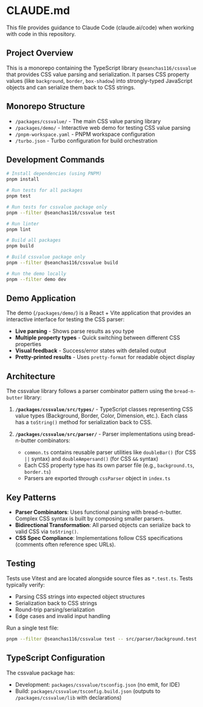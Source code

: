# CLAUDE.md

This file provides guidance to Claude Code (claude.ai/code) when working with code in this repository.

## Project Overview

This is a monorepo containing the TypeScript library `@seanchas116/cssvalue` that provides CSS value parsing and serialization. It parses CSS property values (like `background`, `border`, `box-shadow`) into strongly-typed JavaScript objects and can serialize them back to CSS strings.

## Monorepo Structure

- `/packages/cssvalue/` - The main CSS value parsing library
- `/packages/demo/` - Interactive web demo for testing CSS value parsing
- `/pnpm-workspace.yaml` - PNPM workspace configuration
- `/turbo.json` - Turbo configuration for build orchestration

## Development Commands

```bash
# Install dependencies (using PNPM)
pnpm install

# Run tests for all packages
pnpm test

# Run tests for cssvalue package only
pnpm --filter @seanchas116/cssvalue test

# Run linter
pnpm lint

# Build all packages
pnpm build

# Build cssvalue package only
pnpm --filter @seanchas116/cssvalue build

# Run the demo locally
pnpm --filter demo dev
```

## Demo Application

The demo (`/packages/demo/`) is a React + Vite application that provides an interactive interface for testing the CSS parser:

- **Live parsing** - Shows parse results as you type
- **Multiple property types** - Quick switching between different CSS properties
- **Visual feedback** - Success/error states with detailed output
- **Pretty-printed results** - Uses `pretty-format` for readable object display

## Architecture

The cssvalue library follows a parser combinator pattern using the `bread-n-butter` library:

1. **`/packages/cssvalue/src/types/`** - TypeScript classes representing CSS value types (Background, Border, Color, Dimension, etc.). Each class has a `toString()` method for serialization back to CSS.

2. **`/packages/cssvalue/src/parser/`** - Parser implementations using bread-n-butter combinators:
   - `common.ts` contains reusable parser utilities like `doubleBar()` (for CSS `||` syntax) and `doubleAmpersand()` (for CSS `&&` syntax)
   - Each CSS property type has its own parser file (e.g., `background.ts`, `border.ts`)
   - Parsers are exported through `cssParser` object in `index.ts`

## Key Patterns

- **Parser Combinators**: Uses functional parsing with bread-n-butter. Complex CSS syntax is built by composing smaller parsers.
- **Bidirectional Transformation**: All parsed objects can serialize back to valid CSS via `toString()`.
- **CSS Spec Compliance**: Implementations follow CSS specifications (comments often reference spec URLs).

## Testing

Tests use Vitest and are located alongside source files as `*.test.ts`. Tests typically verify:

- Parsing CSS strings into expected object structures
- Serialization back to CSS strings
- Round-trip parsing/serialization
- Edge cases and invalid input handling

Run a single test file:

```bash
pnpm --filter @seanchas116/cssvalue test -- src/parser/background.test.ts
```

## TypeScript Configuration

The cssvalue package has:

- Development: `packages/cssvalue/tsconfig.json` (no emit, for IDE)
- Build: `packages/cssvalue/tsconfig.build.json` (outputs to `/packages/cssvalue/lib` with declarations)
